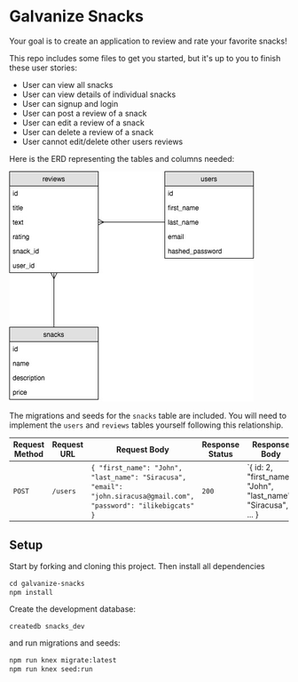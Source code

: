 # Galvanize Snacks

Your goal is to create an application to review and rate your favorite snacks!

This repo includes some files to get you started, but it's up to you to finish these user stories:

- User can view all snacks
- User can view details of individual snacks
- User can signup and login
- User can post a review of a snack
- User can edit a review of a snack
- User can delete a review of a snack
- User cannot edit/delete other users reviews

Here is the ERD representing the tables and columns needed:

![](./snacks_erd.jpg)

The migrations and seeds for the `snacks` table are included. You will need to implement the `users` and `reviews` tables yourself following this relationship.


| Request Method | Request URL        | Request Body                                                                                                        | Response Status | Response Body                                                  |
|----------------|--------------------|---------------------------------------------------------------------------------------------------------------------|-----------------|----------------------------------------------------------------|
| `POST`         | `/users`           | `{ "first_name": "John", "last_name": "Siracusa", "email": "john.siracusa@gmail.com", "password": "ilikebigcats" }` | `200`           | `{ id: 2, "first_name": "John", "last_name": "Siracusa", ... } |

## Setup

Start by forking and cloning this project.
Then install all dependencies
```
cd galvanize-snacks
npm install
```

Create the development database:

```
createdb snacks_dev
```

and run migrations and seeds:

```
npm run knex migrate:latest
npm run knex seed:run
```
